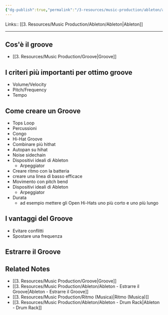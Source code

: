 ```yaml
---
{"dg-publish":true,"permalink":"/3-resources/music-production/ableton/ableton-groove/","tags":["type/note/develop"]}
---
```


Links:: [[3. Resources/Music Production/Ableton/Ableton\|Ableton]]

---
## Cos'è il groove

- [[3. Resources/Music Production/Groove\|Groove]]

## I criteri più importanti per ottimo groove

- Volume/Velocity
- Pitch/Frequency
- Tempo

## Come creare un Groove

- Tops Loop
- Percussioni
- Congo
- Hi-Hat Groove
- Combinare più hithat
- Autopan su hihat
- Noise sidechain
- Dispositivi ideali di Ableton
	- Arpeggiator
- Creare ritmo con la batteria
- creare una linea di basso efficace
- Movimento con pitch bend
- Dispositivi ideali di Ableton
	- Arpeggiator
- Durata
	- ad esempio mettere gli Open Hi-Hats uno più corto e uno più lungo

## I vantaggi del Groove

- Evitare conflitti
- Spostare una frequenza



## Estrarre il Groove



## Related Notes

- [[3. Resources/Music Production/Groove\|Groove]]
- [[3. Resources/Music Production/Ableton/Ableton - Estrarre il Groove\|Ableton - Estrarre il Groove]]
- [[3. Resources/Music Production/Ritmo (Musica)\|Ritmo (Musica)]]
- [[3. Resources/Music Production/Ableton/Ableton - Drum Rack\|Ableton - Drum Rack]]


